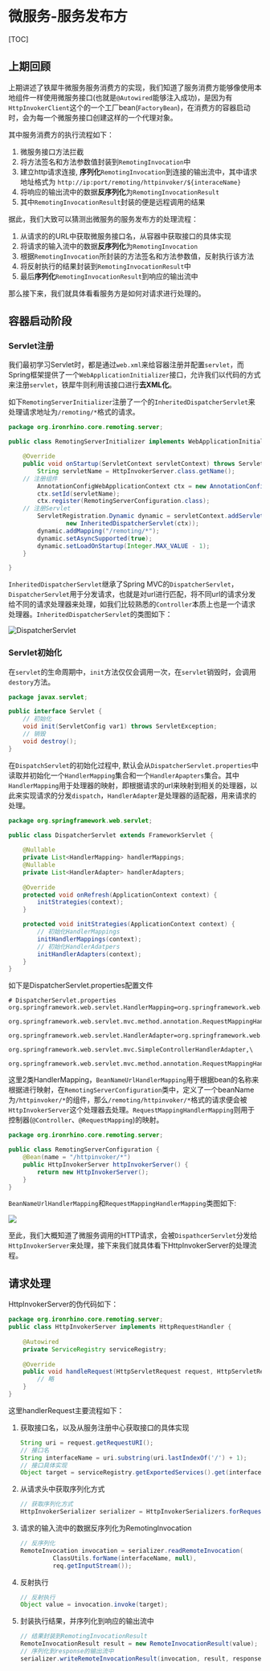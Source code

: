 

# 微服务-服务发布方

[TOC]

## 上期回顾

上期讲述了铁犀牛微服务服务消费方的实现，我们知道了服务消费方能够像使用本地组件一样使用微服务接口(也就是`@Autowired`能够注入成功)，是因为有`HttpInvokerClient`这个的一个工厂bean(`FactoryBean`)，在消费方的容器启动时，会为每一个微服务接口创建这样的一个代理对象。

其中服务消费方的执行流程如下：

1. 微服务接口方法拦截
2. 将方法签名和方法参数值封装到`RemotingInvocation`中
3. 建立http请求连接, **序列化**`RemotingInvocation`到连接的输出流中，其中请求地址格式为 `http://ip:port/remoting/httpinvoker/${interaceName}`
4. 将响应的输出流中的数据**反序列化**为`RemotingInvocationResult`
5. 其中`RemotingInvocationResult`封装的便是远程调用的结果

据此，我们大致可以猜测出微服务的服务发布方的处理流程：

1. 从请求的的URL中获取微服务接口名，从容器中获取接口的具体实现
2. 将请求的输入流中的数据**反序列化**为`RemotingInvocation`
3. 根据`RemotingInvocation`所封装的方法签名和方法参数值，反射执行该方法
4. 将反射执行的结果封装到`RemotingInvocationResult`中
5. 最后**序列化**`RemotingInvocationResult`到响应的输出流中

那么接下来，我们就具体看看服务方是如何对请求进行处理的。

## 容器启动阶段

### Servlet注册

我们最初学习Servlet时，都是通过`web.xml`来给容器注册并配置`servlet`，而Spring框架提供了一个`WebApplicationInitializer`接口，允许我们以代码的方式来注册`servlet`，铁犀牛则利用该接口进行**去XML化**。

如下`RemotingServerInitializer`注册了一个的`InheritedDispatcherServlet`来处理请求地址为`/remoting/*`格式的请求。

```java
package org.ironrhino.core.remoting.server;

public class RemotingServerInitializer implements WebApplicationInitializer {

	@Override
	public void onStartup(ServletContext servletContext) throws ServletException {
		String servletName = HttpInvokerServer.class.getName();
    // 注册组件
		AnnotationConfigWebApplicationContext ctx = new AnnotationConfigWebApplicationContext();
		ctx.setId(servletName);
		ctx.register(RemotingServerConfiguration.class);
    // 注册Servlet
		ServletRegistration.Dynamic dynamic = servletContext.addServlet(servletName,
				new InheritedDispatcherServlet(ctx));
		dynamic.addMapping("/remoting/*");
		dynamic.setAsyncSupported(true);
		dynamic.setLoadOnStartup(Integer.MAX_VALUE - 1);
	}

}
```

`InheritedDispatcherServlet`继承了Spring MVC的`DispatcherServlet`，`DispatcherServlet`用于分发请求，也就是对url进行匹配，将不同url的请求分发给不同的请求处理器来处理，如我们比较熟悉的`Controller`本质上也是一个请求处理器。`InheritedDispatcherServlet`的类图如下：

![DispatcherServlet](png/InheritedDispatcherServlet.png)

### Servlet初始化

在`servlet`的生命周期中，`init`方法仅仅会调用一次，在`servlet`销毁时，会调用`destory`方法。

```java
package javax.servlet;

public interface Servlet {
    // 初始化
	void init(ServletConfig var1) throws ServletException;
    // 销毁
	void destroy();
}
```

在`DispatchServlet`的初始化过程中, 默认会从`DispatcherServlet.properties`中读取并初始化一个`HandlerMapping`集合和一个`HandlerApapters`集合。其中`HandlerMapping`用于处理器的映射，即根据请求的url来映射到相关的处理器，以此来实现请求的分发`dispatch`，`HandlerAdapter`是处理器的适配器，用来请求的处理。

```java
package org.springframework.web.servlet;

public class DispatcherServlet extends FrameworkServlet {
	
    @Nullable
	private List<HandlerMapping> handlerMappings;
	@Nullable
	private List<HandlerAdapter> handlerAdapters;
    
	@Override
	protected void onRefresh(ApplicationContext context) {
		initStrategies(context);
	}

	protected void initStrategies(ApplicationContext context) {
        // 初始化HandlerMappings
		initHandlerMappings(context);
        // 初始化HandlerAdatpers
		initHandlerAdapters(context);
	}
}
```

如下是DispatcherServlet.properties配置文件

```properties
# DispatcherServlet.properties
org.springframework.web.servlet.HandlerMapping=org.springframework.web.servlet.handler.BeanNameUrlHandlerMapping,\
	org.springframework.web.servlet.mvc.method.annotation.RequestMappingHandlerMapping

org.springframework.web.servlet.HandlerAdapter=org.springframework.web.servlet.mvc.HttpRequestHandlerAdapter,\
	org.springframework.web.servlet.mvc.SimpleControllerHandlerAdapter,\
	org.springframework.web.servlet.mvc.method.annotation.RequestMappingHandlerAdapter
```

这里2类HandlerMapping，`BeanNameUrlHandlerMapping`用于根据bean的名称来根据进行映射，在`RemotingServerConfiguration`类中，定义了一个beanName为`/httpinvoker/*`的组件，那么`/remoting/httpinvoker/*`格式的请求便会被`HttpInvokerServer`这个处理器去处理。`RequestMappingHandlerMapping`则用于控制器(`@Controller`、`@RequestMapping`)的映射。

```java
package org.ironrhino.core.remoting.server;

public class RemotingServerConfiguration {
	@Bean(name = "/httpinvoker/*")
	public HttpInvokerServer httpInvokerServer() {
		return new HttpInvokerServer();
	}
}
```

`BeanNameUrlHandlerMapping`和`RequestMappingHandlerMapping`类图如下:

![](png/HandlerMapping.png)

至此，我们大概知道了微服务调用的HTTP请求，会被`DispathcerServlet`分发给`HttpInvokerServer`来处理，接下来我们就具体看下HttpInvokerServer的处理流程。

## 请求处理

HttpInvokerServer的伪代码如下：

```java
package org.ironrhino.core.remoting.server;
public class HttpInvokerServer implements HttpRequestHandler {
    
    @Autowired
	private ServiceRegistry serviceRegistry;
    
    @Override
    public void handleRequest(HttpServletRequest request, HttpServletResponse response) 		throws ServletException, IOException {
        // 略
    }
}
```

这里handlerRequest主要流程如下：

1. 获取接口名，以及从服务注册中心获取接口的具体实现

   ```java
   String uri = request.getRequestURI();
   // 接口名
   String interfaceName = uri.substring(uri.lastIndexOf('/') + 1);
   // 接口具体实现
   Object target = serviceRegistry.getExportedServices().get(interfaceName);
   ```

2. 从请求头中获取序列化方式

   ```java
   // 获取序列化方式
   HttpInvokerSerializer serializer = HttpInvokerSerializers.forRequest(req);
   ```

3. 请求的输入流中的数据反序列化为RemotingInvocation

   ```java
   // 反序列化
   RemoteInvocation invocation = serializer.readRemoteInvocation(
   			ClassUtils.forName(interfaceName, null),
   			req.getInputStream());
   ```

4. 反射执行

   ```java
   // 反射执行
   Object value = invocation.invoke(target); 
   ```

5. 封装执行结果，并序列化到响应的输出流中

   ```java
   // 结果封装到RemotingInvocationResult
   RemoteInvocationResult result = new RemoteInvocationResult(value);
   // 序列化到response的输出流中
   serializer.writeRemoteInvocationResult(invocation, result, response.getOutputStream());
   ```

